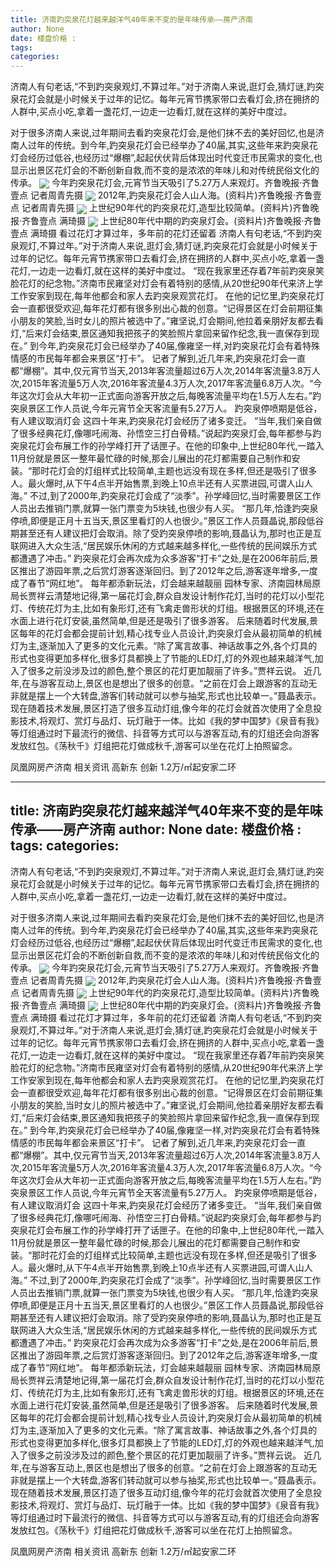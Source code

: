 ```yaml
---
title: 济南趵突泉花灯越来越洋气40年来不变的是年味传承——房产济南
author: None
date: 楼盘价格 : 
tags: 
categories: 
---
```

济南人有句老话,“不到趵突泉观灯,不算过年。”对于济南人来说,逛灯会,猜灯谜,趵突泉花灯会就是小时候关于过年的记忆。每年元宵节携家带口去看灯会,挤在拥挤的人群中,买点小吃,拿着一盏花灯,一边走一边看灯,就在这样的美好中度过。
<!-- more -->
对于很多济南人来说,过年期间去看趵突泉花灯会,是他们抹不去的美好回忆,也是济南人过年的传统。到今年,趵突泉花灯会已经举办了40届,其实,这些年来趵突泉花灯会经历过低谷,也经历过“爆棚”,起起伏伏背后体现出时代变迁市民需求的变化,也显示出景区花灯会的不断创新自救,而不变的是浓浓的年味儿和对传统民俗文化的传承。
<img align="center" border="0" src="//s3.ifengimg.com/2019/02/21/309b080d28a1e380f78ab0e3cf059f19.jpg" />
今年趵突泉花灯会,元宵节当天吸引了5.27万人来观灯。齐鲁晚报·齐鲁壹点 记者周青先摄
<img align="center" border="0" src="//s2.ifengimg.com/2019/02/21/2cdc1f40605961c97c3a158c2e8767ba.jpg" />
2012年,趵突泉花灯会人山人海。(资料片)齐鲁晚报·齐鲁壹点 记者周青先摄
<img align="center" border="0" src="//s2.ifengimg.com/2019/02/21/6f6ad0ccdb855439006f4d6dddf26dcf.jpg" />
上世纪90年代的趵突泉花灯,造型比较简单。(资料片)齐鲁晚报·齐鲁壹点 满琦摄
<img align="center" border="0" src="//s1.ifengimg.com/2019/02/21/1c251d4997a47f5785dbf0dd6c3c842f.jpg" />
上世纪80年代中期的趵突泉灯会。(资料片)齐鲁晚报·齐鲁壹点 满琦摄
看过花灯才算过年，多年前的花灯还留着
济南人有句老话,“不到趵突泉观灯,不算过年。”对于济南人来说,逛灯会,猜灯谜,趵突泉花灯会就是小时候关于过年的记忆。每年元宵节携家带口去看灯会,挤在拥挤的人群中,买点小吃,拿着一盏花灯,一边走一边看灯,就在这样的美好中度过。
“现在我家里还存着7年前趵突泉笑脸花灯的纪念物。”济南市民雍坚对灯会有着特别的感情,从20世纪90年代来济上学工作安家到现在,每年他都会和家人去趵突泉观赏花灯。
在他的记忆里,趵突泉花灯会一直都很受欢迎,每年花灯都有很多别出心裁的创意。“记得景区在灯会前期征集小朋友的笑脸,当时女儿的照片被选中了。”雍坚说,灯会期间,他拉着亲朋好友都去看灯,“后来灯会结束,景区通知我把孩子的笑脸照片拿回来留作纪念,我一直保存到现在。”
到今年,趵突泉花灯会已经举办了40届,像雍坚一样,对趵突泉花灯会有着特殊情感的市民每年都会来景区“打卡”。
记者了解到,近几年来,趵突泉花灯会一直都“爆棚”。其中,仅元宵节当天,2013年客流量超过6万人次,2014年客流量3.8万人次,2015年客流量5万人次,2016年客流量4.3万人次,2017年客流量6.8万人次。“今年这次灯会从大年初一正式面向游客开放之后,每晚客流量平均在1.5万人左右。”趵突泉景区工作人员说,今年元宵节全天客流量有5.27万人。
趵突泉停喷期是低谷，有人建议取消灯会
这四十年来,趵突泉花灯会经历了诸多变迁。
“当年,我们亲自做了很多经典花灯,像哪吒闹海、孙悟空三打白骨精。”说起趵突泉灯会,每年都参与趵突泉花灯会布展工作的孙学峰打开了话匣子。在他的印象中,上世纪80年代,一踏入11月份就是景区一整年最忙碌的时候,那会儿展出的花灯都需要自己制作和安装。“那时花灯会的灯组样式比较简单,主题也远没有现在多样,但还是吸引了很多人。最火爆时,从下午4点半开始售票,到晚上10点半还有人买票进园,可谓人山人海。”
不过,到了2000年,趵突泉花灯会成了“淡季”。孙学峰回忆,当时需要景区工作人员出去推销门票,就算一张门票变为5块钱,也很少有人买。
“那几年,恰逢趵突泉停喷,即便是正月十五当天,景区里看灯的人也很少。”景区工作人员聂晶说,那段低谷期甚至还有人建议把灯会取消。除了受趵突泉停喷的影响,聂晶认为,那时也正是互联网进入大众生活,“居民娱乐休闲的方式越来越多样化,一些传统的民间娱乐方式都遭遇了冲击。”
趵突泉花灯会再次成为众多游客“打卡”之处,是在2006年前后,景区推出了游园年票,之后赏灯游客逐渐回归。到了2012年之后,游客逐年增多,一度成了春节“网红地”。
每年都添新玩法，灯会越来越靓丽
园林专家、济南园林局原局长贾祥云清楚地记得,第一届花灯会,群众自发设计制作花灯,当时的花灯以小型花灯、传统花灯为主,比如有象形灯,还有飞禽走兽形状的灯组。根据景区的环境,还在水面上进行花灯安装,虽然简单,但是还是吸引了很多游客。
后来随着时代发展,景区每年的花灯会都会提前计划,精心找专业人员设计,趵突泉灯会从最初简单的机械灯为主,逐渐加入了更多的文化元素。“除了寓言故事、神话故事之外,各个灯具的形式也变得更加多样化,很多灯具都换上了节能的LED灯,灯的外观也越来越洋气,加入了很多之前没涉及过的颜色,整个景区的花灯更加靓丽了许多。”贾祥云说。
近几年,在与游客互动上,景区也是想出了很多的创意。“之前在灯会上跟游客的互动无非就是摆上一个大转盘,游客们转动就可以参与抽奖,形式也比较单一。”聂晶表示。现在随着技术发展,景区打造了很多互动灯组,像今年的花灯会就首次使用了全息投影技术,将观灯、赏灯与品灯、玩灯融于一体。比如《我的梦中国梦》《泉音有我》等灯组通过时下最流行的微信、抖音等方式可以与游客互动,有的灯组还会向游客发放红包。《荡秋千》灯组把花灯做成秋千,游客可以坐在花灯上拍照留念。
                        
                        
                        
                        
                                        
                    
                    
                
                    
                    
                    
                
                    
                
凤凰网房产济南
相关资讯
高新东 创新
1.2万/㎡起安家二环
	                        
	                    
	                        
	                    
---
title: 济南趵突泉花灯越来越洋气40年来不变的是年味传承——房产济南
author: None
date: 楼盘价格 : 
tags: 
categories: 
---
济南人有句老话,“不到趵突泉观灯,不算过年。”对于济南人来说,逛灯会,猜灯谜,趵突泉花灯会就是小时候关于过年的记忆。每年元宵节携家带口去看灯会,挤在拥挤的人群中,买点小吃,拿着一盏花灯,一边走一边看灯,就在这样的美好中度过。
<!-- more -->
对于很多济南人来说,过年期间去看趵突泉花灯会,是他们抹不去的美好回忆,也是济南人过年的传统。到今年,趵突泉花灯会已经举办了40届,其实,这些年来趵突泉花灯会经历过低谷,也经历过“爆棚”,起起伏伏背后体现出时代变迁市民需求的变化,也显示出景区花灯会的不断创新自救,而不变的是浓浓的年味儿和对传统民俗文化的传承。
<img align="center" border="0" src="//s3.ifengimg.com/2019/02/21/309b080d28a1e380f78ab0e3cf059f19.jpg" />
今年趵突泉花灯会,元宵节当天吸引了5.27万人来观灯。齐鲁晚报·齐鲁壹点 记者周青先摄
<img align="center" border="0" src="//s2.ifengimg.com/2019/02/21/2cdc1f40605961c97c3a158c2e8767ba.jpg" />
2012年,趵突泉花灯会人山人海。(资料片)齐鲁晚报·齐鲁壹点 记者周青先摄
<img align="center" border="0" src="//s2.ifengimg.com/2019/02/21/6f6ad0ccdb855439006f4d6dddf26dcf.jpg" />
上世纪90年代的趵突泉花灯,造型比较简单。(资料片)齐鲁晚报·齐鲁壹点 满琦摄
<img align="center" border="0" src="//s1.ifengimg.com/2019/02/21/1c251d4997a47f5785dbf0dd6c3c842f.jpg" />
上世纪80年代中期的趵突泉灯会。(资料片)齐鲁晚报·齐鲁壹点 满琦摄
看过花灯才算过年，多年前的花灯还留着
济南人有句老话,“不到趵突泉观灯,不算过年。”对于济南人来说,逛灯会,猜灯谜,趵突泉花灯会就是小时候关于过年的记忆。每年元宵节携家带口去看灯会,挤在拥挤的人群中,买点小吃,拿着一盏花灯,一边走一边看灯,就在这样的美好中度过。
“现在我家里还存着7年前趵突泉笑脸花灯的纪念物。”济南市民雍坚对灯会有着特别的感情,从20世纪90年代来济上学工作安家到现在,每年他都会和家人去趵突泉观赏花灯。
在他的记忆里,趵突泉花灯会一直都很受欢迎,每年花灯都有很多别出心裁的创意。“记得景区在灯会前期征集小朋友的笑脸,当时女儿的照片被选中了。”雍坚说,灯会期间,他拉着亲朋好友都去看灯,“后来灯会结束,景区通知我把孩子的笑脸照片拿回来留作纪念,我一直保存到现在。”
到今年,趵突泉花灯会已经举办了40届,像雍坚一样,对趵突泉花灯会有着特殊情感的市民每年都会来景区“打卡”。
记者了解到,近几年来,趵突泉花灯会一直都“爆棚”。其中,仅元宵节当天,2013年客流量超过6万人次,2014年客流量3.8万人次,2015年客流量5万人次,2016年客流量4.3万人次,2017年客流量6.8万人次。“今年这次灯会从大年初一正式面向游客开放之后,每晚客流量平均在1.5万人左右。”趵突泉景区工作人员说,今年元宵节全天客流量有5.27万人。
趵突泉停喷期是低谷，有人建议取消灯会
这四十年来,趵突泉花灯会经历了诸多变迁。
“当年,我们亲自做了很多经典花灯,像哪吒闹海、孙悟空三打白骨精。”说起趵突泉灯会,每年都参与趵突泉花灯会布展工作的孙学峰打开了话匣子。在他的印象中,上世纪80年代,一踏入11月份就是景区一整年最忙碌的时候,那会儿展出的花灯都需要自己制作和安装。“那时花灯会的灯组样式比较简单,主题也远没有现在多样,但还是吸引了很多人。最火爆时,从下午4点半开始售票,到晚上10点半还有人买票进园,可谓人山人海。”
不过,到了2000年,趵突泉花灯会成了“淡季”。孙学峰回忆,当时需要景区工作人员出去推销门票,就算一张门票变为5块钱,也很少有人买。
“那几年,恰逢趵突泉停喷,即便是正月十五当天,景区里看灯的人也很少。”景区工作人员聂晶说,那段低谷期甚至还有人建议把灯会取消。除了受趵突泉停喷的影响,聂晶认为,那时也正是互联网进入大众生活,“居民娱乐休闲的方式越来越多样化,一些传统的民间娱乐方式都遭遇了冲击。”
趵突泉花灯会再次成为众多游客“打卡”之处,是在2006年前后,景区推出了游园年票,之后赏灯游客逐渐回归。到了2012年之后,游客逐年增多,一度成了春节“网红地”。
每年都添新玩法，灯会越来越靓丽
园林专家、济南园林局原局长贾祥云清楚地记得,第一届花灯会,群众自发设计制作花灯,当时的花灯以小型花灯、传统花灯为主,比如有象形灯,还有飞禽走兽形状的灯组。根据景区的环境,还在水面上进行花灯安装,虽然简单,但是还是吸引了很多游客。
后来随着时代发展,景区每年的花灯会都会提前计划,精心找专业人员设计,趵突泉灯会从最初简单的机械灯为主,逐渐加入了更多的文化元素。“除了寓言故事、神话故事之外,各个灯具的形式也变得更加多样化,很多灯具都换上了节能的LED灯,灯的外观也越来越洋气,加入了很多之前没涉及过的颜色,整个景区的花灯更加靓丽了许多。”贾祥云说。
近几年,在与游客互动上,景区也是想出了很多的创意。“之前在灯会上跟游客的互动无非就是摆上一个大转盘,游客们转动就可以参与抽奖,形式也比较单一。”聂晶表示。现在随着技术发展,景区打造了很多互动灯组,像今年的花灯会就首次使用了全息投影技术,将观灯、赏灯与品灯、玩灯融于一体。比如《我的梦中国梦》《泉音有我》等灯组通过时下最流行的微信、抖音等方式可以与游客互动,有的灯组还会向游客发放红包。《荡秋千》灯组把花灯做成秋千,游客可以坐在花灯上拍照留念。
                        
                        
                        
                        
                                        
                    
                    
                
                    
                    
                    
                
                    
                
凤凰网房产济南
相关资讯
高新东 创新
1.2万/㎡起安家二环
	                        
	                    
	                        
	                    

